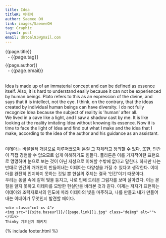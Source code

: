 ```yaml
---
title: Idea
titleK: 이데아
author: Saemee OH
link: images/SaemeeOH
tag: Graphic
layout: post
email: dhtoal93@gmail.com
---	
```


<div class="container">

<div class="deDep">
{{page.title}}<br>
<p style="font-size:15px; margin:0px; padding:0px 0px 0px 8px; margin:0px 0px 8px 0px;">- {{page.tag}}</p>
{{page.author}}<br>
<p style="font-size:15px; margin:0px; padding:0px 0px 0px 8px;">- {{page.email}}</p>
</div>

<br>

<div class="det lato">

<!--영문-->

Idea is made up of an immaterial concept and can be defined as essence itself.
Also, it is hard to understand easily because it can not be experienced by human beings. Plato refers to this as an expression of the divine, and says that it is intellect, not the eye. I think, on the contrary, that the ideas created by individual human beings can have diversity. I do not fully recognize Idea because the subject of reality is 'human' after all.
<br>
We lived in a cave like a light, and I saw a shadow cast by me. It is like looking at the reality imitating Idea without knowing its essence. Now it is time to face the light of Idea and find out what I make and the idea that I make, according to the idea of the author and his guidance as an assistant.

<!--영문-->

</div>


<div class="noto">
<!--국문-->

<br>
이데아는 비물질적 개념으로 이루어졌으며 본질 그 자체라고 정의할 수 있다. 또한, 인간이 직접 경험할 수 없으므로 쉽게 이해하기도 힘들다. 플라톤은 이를 가지적이란 표현으로 명명하며 눈으로 보는 것이 아닌 지성으로 이해할 수밖에 없다고 말한다. 하지만 나는 반대로 인간의 개개인이 만들어내는 이데아는 다양성을 가질 수 있다고 생각한다. 이데아를 완전히 인지하지 못하는 것일 뿐 현실의 주체는 결국 ‘인간’이기 때문이다.
<br>
우리는 동굴 속에 같혀 빛을 등지고, 나로 인해 드리운 그림자를 보며 살아갔다. 이는 본질을 알지 못하고 이데아를 모방한 현실만을 바라본 것과 같다. 이제는 저자가 표현하는 이데아와 조력자로서의 인도에 따라 이데아의 빛을 마주하고, 나를 만들고 내가 만들어내는 이데아가 무엇인지 발견할 때이다.
<!--국문-->

</div>

<div class="row noto">
	
	<div class="col-xs-4">
	<img src="{{site.baseurl}}/{{page.link}}1.jpg" class="deImg" alt=""></div>
	Thinky 기초단계 패키지
</div>

	

</div> 

{% include footer.html %}